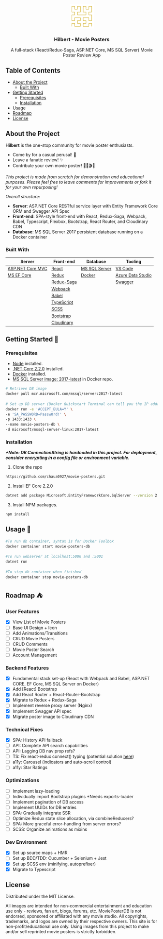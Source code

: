 <br />
<p align="center">
  <img src="github/logo.png" alt="Logo" width="80" height="80">

  <h3 align="center">Hilbert - Movie Posters</h3>

  <p align="center">
    A full-stack (React/Redux-Saga, ASP.NET Core, MS SQL Server) Movie Poster Review App
  </p>
</p>

## Table of Contents

* [About the Project](#about-the-project)
  * [Built With](#built-with)
* [Getting Started](#getting-started-)
  * [Prerequisites](#prerequisites)
  * [Installation](#installation)
* [Usage](#usage-)
* [Roadmap](#roadmap-)
* [License](#license)


## About the Project
__Hilbert__  is the one-stop community for movie poster enthusiasts. 
* Come by for a casual perusal! :movie_camera: 
* Leave a fanatic review! :sparkles: 
* Contribute your own movie poster! :space_invader::city_sunrise::clapper::100:

_This project is made from scratch for demonstration and educational purposes. Please feel free to leave comments for improvements or fork it for your own repurposing!_

_Overall structure_:

* __Server__: ASP.NET Core RESTful service layer with Entity Framework Core ORM and Swagger API Spec
* __Front-end__: SPA-style front-end with React, Redux-Saga, Webpack, Babel, Typescript, Flexbox, Bootstrap, React Router, and Cloudinary CDN
* __Database__: MS SQL Server 2017 persistent database running on a Docker container

### Built With
| Server | Front-end | Database | Tooling |
| ---  | --- | --- | --- |
[ASP.NET Core MVC][ASP.NET Core MVC URL]|[React][React URL]|[MS SQL Server][SQL Server URL]|[VS Code][VS Code URL]
[MS EF Core][EF Core URL]|[Redux][Redux URL]|[Docker][Docker URL]|[Azure Data Studio][Data Studio URL]
| | [Redux-Saga][Redux-Saga URL] | |[Swagger][Swagger URL]|
| | [Webpack][Webpack URL] | | |
| | [Babel][Babel URL] | | |
| | [TypeScript][TypeScript URL] | | |
| | [SCSS][SCSS URL] | | |
| | [Bootstrap][Bootstrap URL] | | |
| | [Cloudinary][Cloudinary URL] | | |


## Getting Started :seedling:

### Prerequisites

* [Node](https://nodejs.org/en/) installed.
* [.NET Core 2.2.0](https://dotnet.microsoft.com/download) installed.
* [Docker][Docker URL] installed.
* [MS SQL Server image: 2017-latest][SQL Server Image URL] in Docker repo.
```bash
# Retrieve DB image
docker pull mcr.microsoft.com/mssql/server:2017-latest

# Set up DB server (Docker Quickstart Terminal can tell you the IP address of your virtual machine)
docker run -e 'ACCEPT_EULA=Y' \
-e 'SA_PASSWORD=Passw0rd!' \
-p 1433:1433 \
--name movie-posters-db \
-d microsoft/mssql-server-linux:2017-latest
```

### Installation

___*Note: DB ConnectionString is hardcoded in this project. For deployment, consider encrypting in a config file or environment variable.___
1. Clone the repo
```bash
https://github.com/chaua0927/movie-posters.git
```
2. Install EF Core 2.2.0
```bash
dotnet add package Microsoft.EntityFrameworkCore.SqlServer --version 2.2.0
```
3. Install NPM packages.
```bash
npm install
```

<!-- USAGE EXAMPLES -->
## Usage :rice_scene:
```bash
#To run db container, syntax is for Docker Toolbox
docker container start movie-posters-db

#To run webserver at localhost:5000 and :5001
dotnet run

#To stop db container when finished
docker container stop movie-posters-db

```

<!-- ROADMAP -->
## Roadmap :tent:

### User Features
- [x] View List of Movie Posters
- [ ] Base UI Design + Icon
- [ ] Add Animations/Transitions
- [ ] CRUD Movie Posters 
- [ ] CRUD Comments
- [ ] Movie Poster Search
- [ ] Account Management

### Backend Features
- [x] Fundamental stack set-up (React with Webpack and Babel, ASP.NET CORE, EF Core, MS SQL Server on Docker)
- [x] Add [React] Bootstrap
- [x] Add React Router + React-Router-Bootstrap
- [x] Migrate to Redux + Redux-Saga
- [ ] Implement reverse proxy server (Nginx)
- [x] Implement Swagger API spec
- [x] Migrate poster image to Cloudinary CDN

### Technical Fixes
- [x] SPA: History API fallback
- [ ] API: Complete API search capabilities
- [ ] API: Lagging DB nav prop refs?
- [ ] TS: Fix react-redux connect() typing (potential solution [here](https://gist.github.com/JaSpr/502084fd5989b53760d93148cf67d864))
- [ ] a11y: Carousel (indicators and auto-scroll control)
- [ ] a11y: Star Ratings

### Optimizations
- [ ] Implement lazy-loading
- [ ] Individually import Bootstrap plugins *Needs exports-loader
- [ ] Implement pagination of DB access
- [ ] Implement UUIDs for DB entries
- [ ] SPA: Gradually integrate SSR
- [ ] Optimize Redux state slice allocation, via combineReducers?
- [ ] SPA: More graceful error-handling from server errors?
- [ ] SCSS: Organize animations as mixins

### Dev Environment
- [x] Set up source maps + HMR
- [ ] Set up BDD/TDD: Cucumber + Selenium + Jest
- [x] Set up SCSS env (minifying, autoprefixer)
- [x] Migrate to Typescript

## License

Distributed under the MIT License.

All images are intended for non-commercial entertainment and education use only - reviews, fan art, blogs, forums, etc. MoviePosterDB is not endorsed, sponsored or affiliated with any movie studio. All copyrights, trademarks, and logos are owned by their respective owners. This site is for non-profit/educational use only. Using images from this project to make and/or sell reprinted movie posters is strictly forbidden.

[SQL Server URL]: https://www.microsoft.com/en-us/sql-server/default.aspx
[SQL Server Image URL]: https://hub.docker.com/_/microsoft-mssql-server
[EF Core URL]: https://docs.microsoft.com/en-us/ef/core/
[ASP.NET Core MVC URL]: https://docs.microsoft.com/en-us/aspnet/core/mvc/overview?view=aspnetcore-2.2
[React URL]: https://reactjs.org
[Redux URL]: https://redux.js.org
[Redux-Saga URL]: https://redux-saga.js.org
[Webpack URL]: https://webpack.js.org
[Babel URL]: https://babeljs.io
[Docker URL]: https://www.docker.com
[Data Studio URL]: https://docs.microsoft.com/en-us/sql/azure-data-studio/what-is?view=sql-server-2017
[VS Code URL]: https://code.visualstudio.com
[TypeScript URL]: https://www.typescriptlang.org
[SCSS URL]: https://sass-lang.com/
[Bootstrap URL]: https://getbootstrap.com
[Swagger URL]: https://swagger.io
[Cloudinary URL]: https://cloudinary.com
